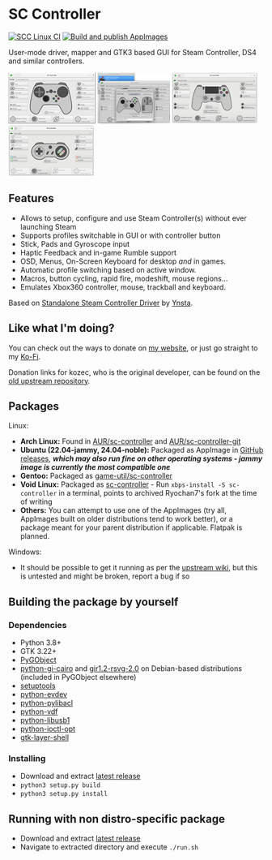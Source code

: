# SC Controller

[![SCC Linux CI](https://github.com/C0rn3j/sc-controller/actions/workflows/scc-linux.yml/badge.svg)](https://github.com/C0rn3j/sc-controller/actions/workflows/scc-linux.yml) [![Build and publish AppImages](https://github.com/C0rn3j/sc-controller/actions/workflows/appimage.yml/badge.svg)](https://github.com/C0rn3j/sc-controller/actions/workflows/appimage.yml)

User-mode driver, mapper and GTK3 based GUI for Steam Controller, DS4 and similar controllers.

[![screenshot1](docs/screenshot1-tn.png?raw=true)](docs/screenshot1.png?raw=true)
[![screenshot2](docs/screenshot2-tn.png?raw=true)](docs/screenshot2.png?raw=true)
[![screenshot3](docs/screenshot3-tn.png?raw=true)](docs/screenshot3.png?raw=true)
[![screenshot3](docs/screenshot4-tn.png?raw=true)](docs/screenshot4.png?raw=true)

## Features
- Allows to setup, configure and use Steam Controller(s) without ever launching Steam
- Supports profiles switchable in GUI or with controller button
- Stick, Pads and Gyroscope input
- Haptic Feedback and in-game Rumble support
- OSD, Menus, On-Screen Keyboard for desktop *and* in games.
- Automatic profile switching based on active window.
- Macros, button cycling, rapid fire, modeshift, mouse regions...
- Emulates Xbox360 controller, mouse, trackball and keyboard.

Based on [Standalone Steam Controller Driver](https://github.com/ynsta/steamcontroller) by [Ynsta](https://github.com/ynsta).

## Like what I'm doing?

You can check out the ways to donate on [my website](https://rys.rs/donate), or just go straight to my [Ko-Fi](https://ko-fi.com/martinrys).

Donation links for kozec, who is the original developer, can be found on the [old upstream repository](https://github.com/kozec/sc-controller?tab=readme-ov-file#like-what-im-doing).

## Packages

Linux:
  - **Arch Linux:** Found in [AUR/sc-controller](https://aur.archlinux.org/packages/sc-controller/) and [AUR/sc-controller-git](https://aur.archlinux.org/packages/sc-controller-git/)
  - **Ubuntu (22.04-jammy, 24.04-noble):** Packaged as AppImage in [GitHub releases](https://github.com/C0rn3j/sc-controller/releases), ***which may also run fine on other operating systems - jammy image is currently the most compatible one***
  - **Gentoo:** Packaged as [game-util/sc-controller](https://packages.gentoo.org/packages/games-util/sc-controller)
  - **Void Linux:** Packaged as [sc-controller](https://github.com/void-linux/void-packages/blob/master/srcpkgs/sc-controller/template) - Run `xbps-install -S sc-controller` in a terminal, points to archived Ryochan7's fork at the time of writing
  - **Others:** You can attempt to use one of the AppImages (try all, AppImages built on older distributions tend to work better), or a package meant for your parent distribution if applicable. Flatpak is planned.

Windows:
  - It should be possible to get it running as per the [upstream wiki](https://github.com/kozec/sc-controller/wiki/Running-SC-Controller-on-Windows), but this is untested and might be broken, report a bug if so


## Building the package by yourself

### Dependencies
  - Python 3.8+
  - GTK 3.22+
  - [PyGObject](https://live.gnome.org/PyGObject)
  - [python-gi-cairo](https://packages.debian.org/sid/python-gi-cairo) and [gir1.2-rsvg-2.0](https://packages.debian.org/sid/gir1.2-rsvg-2.0) on Debian-based distributions (included in PyGObject elsewhere)
  - [setuptools](https://pypi.python.org/pypi/setuptools)
  - [python-evdev](https://python-evdev.readthedocs.io/en/latest/)
  - [python-pylibacl](http://pylibacl.k1024.org/)
  - [python-vdf](https://pypi.org/project/vdf/)
  - [python-libusb1](https://github.com/vpelletier/python-libusb1)
  - [python-ioctl-opt](https://pypi.org/project/ioctl-opt/)
  - [gtk-layer-shell](https://github.com/wmww/gtk-layer-shell)

### Installing
  - Download and extract [latest release](https://github.com/C0rn3j/sc-controller/releases/latest)
  - `python3 setup.py build`
  - `python3 setup.py install`


## Running with non distro-specific package
  - Download and extract [latest release](https://github.com/C0rn3j/sc-controller/releases/latest)
  - Navigate to extracted directory and execute `./run.sh`
